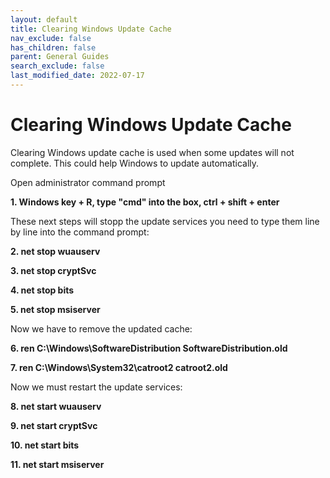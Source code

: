 ```yaml
---
layout: default
title: Clearing Windows Update Cache
nav_exclude: false
has_children: false
parent: General Guides
search_exclude: false
last_modified_date: 2022-07-17
---
```



# Clearing Windows Update Cache

Clearing Windows update cache is used when some updates will not complete. This could help Windows to update automatically. 

Open administrator command prompt

   **1. Windows key + R, type "cmd" into the box, ctrl + shift + enter**

These next steps will stopp the update services you need to type them line by line into the command prompt:

   **2. net stop wuauserv**

   **3. net stop cryptSvc**

   **4. net stop bits**

   **5. net stop msiserver**

Now we have to remove the updated cache:

   **6. ren C:\Windows\SoftwareDistribution SoftwareDistribution.old**

   **7. ren C:\Windows\System32\catroot2 catroot2.old**

Now we must restart the update services:

   **8. net start wuauserv**

   **9. net start cryptSvc**

   **10. net start bits**

   **11. net start msiserver**
   
   
